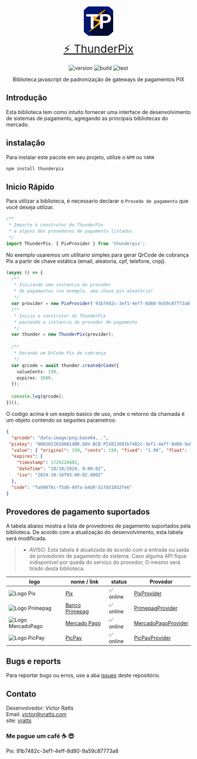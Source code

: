 <p align="center">
<a href="#" target="_blank" style="display: flex; justify-content: center;">
<img src="app.png" width="400" alt="logo" style="width: 80px;">
</a>
</p>

<p align="center">
<a href="#" style="font-size: 30px;">⚡️ ThunderPix</a>
</p>

<p align="center">
<img src="https://img.shields.io/badge/version-1.0.3-cyan" alt="version">
<img src="https://img.shields.io/badge/build-pass-info" alt="build">
<img src="https://img.shields.io/badge/test-pass-green" alt="test">
</p>

<p align="center">
Biblioteca javascript de padronização de gateways de pagamentos PIX 
</p>

## Introdução
Esta biblioteca tem como intuito fornecer uma interface de desenvolvimento de sistemas de pagamento, agregando as principais bibliotecas do mercado. 

## instalação
Para instalar este pacote em seu projeto, utilize o ```NPM``` ou ```YARN```

```sh
npm install thunderpix
```

## Inicio Rápido

Para utilizar a biblioteca, é necessario declarar o ```Provedo de pagamento``` que você deseja 
utilizar. 

```ts
/**
 * Importe o construtor do ThunderPix 
 * e alguns dos provedores de pagamento listados
 */
import ThunderPix, { PixProvider } from 'thunderpix';
```

No exemplo usaremos um utilitario simples para gerar QrCode de cobrança Pix a partir de chave estática
(email, aleatoria, cpf, telefone, cnpj).

```ts
(async () => {
  /**
   * Iniciando uma instancia do provedor
   * de pagamentos (no exemplo, uma chave pix aleatória)
   */
  var provider = new PixProvider('91b7482c-3ef1-4eff-8d80-9a59c87773a8');
  /**
   * Inicia o construtor do ThunderPix
   * passando a instancia do provedor de pagamento
   */
  var thunder = new ThunderPix(provider);

  /**
   * Gerando um QrCode Pix de cobrança
   */
  var qrcode = await thunder.createQrCode({
    valueCents: 199,
    expires: 3600,
  });

  console.log(qrcode);
})();
```
O codigo acima é um exeplo basico de uso, onde o retorno da chamada é um objeto
contendo os seguntes parametros:

```json
{
  "qrcode": "data:image/png;base64,..",
 "pixkey": "00020126580014BR.GOV.BCB.PIX013691b7482c-3ef1-4eff-8d80-9a59c87773a852040000530398654041.995802BR5909Recebedor6009Sao Paulo62070503***6304E144",
  "value": { "original": 199, "cents": 199, "fixed": "1.99", "float": 1.99 },
  "expires": {
    "timestamp": 1729220402,
    "dateTime": "18/10/2024, 0:00:02",
    "iso": "2024-10-18T03:00:02.000Z"
  },
  "code": "fa99076c-f5d6-49fa-b4d9-51fdd1852fe6"
}
```

## Provedores de pagamento suportados

A tabela abaixo mostra a lista de provedores de pagamento suportados pela biblioteca. 
De acordo com a atualização do desenvolvimento, esta tabela será modificada.

>- AVISO: Esta tabela é atualizada de acordo com a entrada ou saida de provedores de pagamento do sistema. Caso alguma API fique indisponivel por queda do serviço do provedor, O mesmo será tirado desta biblioteca.

| logo | nome / link | status | Provedor |
|------|-------------|--------|----------|
| <img src="https://www.bcb.gov.br/content/estabilidadefinanceira/piximg/logo_pix.png" alt="Logo Pix" width="100" height="40"> | [Pix](https://www.bcb.gov.br/estabilidadefinanceira/pix) | ✅ online | [PixProvider](src/providers/pix/PixProvider.ts) |
| <img src="https://primepag.com.br/wp-content/uploads/2023/12/Logo-Primepag-5-1-1536x339.png" alt="Logo Primepag" width="100" height="25"> | [Banco Primepag](https://primepag.com.br) | ✅ online | [PrimepagProvider](src/providers/pix/PrimepagProvider.ts) |
| <img src="https://logodownload.org/wp-content/uploads/2019/06/mercado-pago-logo.png" alt="Logo MercadoPago" width="100" height="25"> | [Mercado Pago](https://www.mercadopago.com.br) | ✅ online | [MercadoPagoProvider](src/providers/pix/MercadoPagoProvider.ts) |
| <img src="https://cdn.worldvectorlogo.com/logos/picpay-1.svg" alt="Logo PicPay" width="100" height="25"> | [PicPay](https://picpay.com) | ✅ online | [PicPayProvider](src/providers/pix/PicPayProvider.ts) |

## Bugs e reports

Para reportar bugs ou erros, use a aba [issues](https://github.com/vhratts/thunderpix/issues) deste repositório.

## Contato
Desenvolvedor: Victor Ratts<br>
Email: victor@vratts.com<br>
site: [vratts](https://vratts.com)

### Me pague um café ☕️ 😎 
Pix: 91b7482c-3ef1-4eff-8d80-9a59c87773a8


